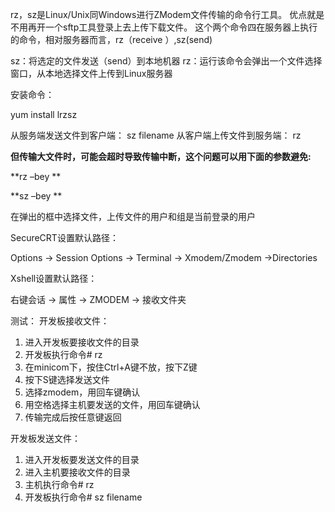 rz，sz是Linux/Unix同Windows进行ZModem文件传输的命令行工具。
优点就是不用再开一个sftp工具登录上去上传下载文件。
这个两个命令四在服务器上执行的命令，相对服务器而言，rz（receive ）,sz(send)

sz：将选定的文件发送（send）到本地机器
rz：运行该命令会弹出一个文件选择窗口，从本地选择文件上传到Linux服务器

安装命令：

yum install lrzsz

从服务端发送文件到客户端：
sz filename
从客户端上传文件到服务端：
rz  

**但传输大文件时，可能会超时导致传输中断，这个问题可以用下面的参数避免:**  

**rz –bey ** 

**sz –bey  **  

在弹出的框中选择文件，上传文件的用户和组是当前登录的用户

SecureCRT设置默认路径：

Options -> Session Options -> Terminal -> Xmodem/Zmodem ->Directories

Xshell设置默认路径：

右键会话 -> 属性 -> ZMODEM -> 接收文件夹

测试：
开发板接收文件：
1. 进入开发板要接收文件的目录
2. 开发板执行命令# rz
3. 在minicom下，按住Ctrl+A键不放，按下Z键
4. 按下S键选择发送文件
5. 选择zmodem，用回车键确认
6. 用空格选择主机要发送的文件，用回车键确认
7. 传输完成后按任意键返回

开发板发送文件：
1. 进入开发板要发送文件的目录
2. 进入主机要接收文件的目录
2. 主机执行命令# rz
3. 开发板执行命令# sz filename
